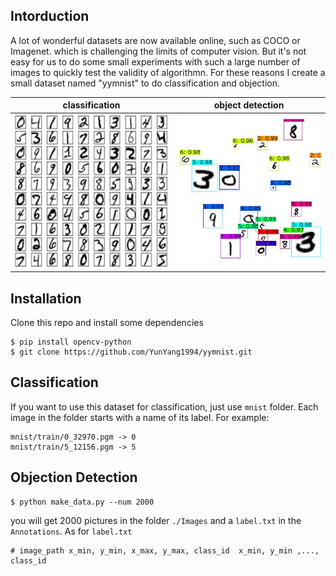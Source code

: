 ## Intorduction

A lot of wonderful datasets are now available online, such as COCO or Imagenet. which is challenging the limits of computer vision. But it's not easy for us to do some small experiments with such a large number of images to quickly test the validity of algorithmn. For these reasons I create a small dataset named "yymnist" to do classification and objection.


| classification | object detection |
|---|---
|![image](./docs/classification.png)|![image](./docs/detection.jpg)|

## Installation

Clone this repo and install some dependencies

```
$ pip install opencv-python
$ git clone https://github.com/YunYang1994/yymnist.git
```

## Classification

If you want to use this dataset for classification, just use `mnist` folder. Each image in the folder starts with a name of its label. For example:

```
mnist/train/0_32970.pgm -> 0
mnist/train/5_12156.pgm -> 5
```
## Objection Detection

```
$ python make_data.py --num 2000
```
you will get 2000 pictures in the folder `./Images` and a `label.txt` in the `Annotations`. As for `label.txt`

```
# image_path x_min, y_min, x_max, y_max, class_id  x_min, y_min ,..., class_id 
```




